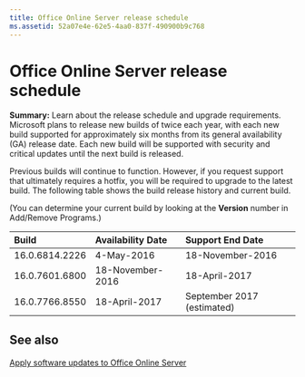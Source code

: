 ```yaml
---
title: Office Online Server release schedule
ms.assetid: 52a07e4e-62e5-4aa0-837f-490900b9c768
---
```



# Office Online Server release schedule
 **Summary:** Learn about the release schedule and upgrade requirements.
Microsoft plans to release new builds of twice each year, with each new build supported for approximately six months from its general availability (GA) release date. Each new build will be supported with security and critical updates until the next build is released.
  
    
    

Previous builds will continue to function. However, if you request support that ultimately requires a hotfix, you will be required to upgrade to the latest build.
The following table shows the build release history and current build.
  
    
    

(You can determine your current build by looking at the **Version** number in Add/Remove Programs.)

|**Build**|**Availability Date**|**Support End Date**|
|:-----|:-----|:-----|
|16.0.6814.2226  <br/> |4-May-2016  <br/> |18-November-2016  <br/> |
|16.0.7601.6800  <br/> |18-November-2016  <br/> |18-April-2017  <br/> |
|16.0.7766.8550  <br/> |18-April-2017  <br/> |September 2017 (estimated)  <br/> |
   

## See also


#### 


  
    
    
 [Apply software updates to Office Online Server](apply-software-updates-to-office-online-server.md)
